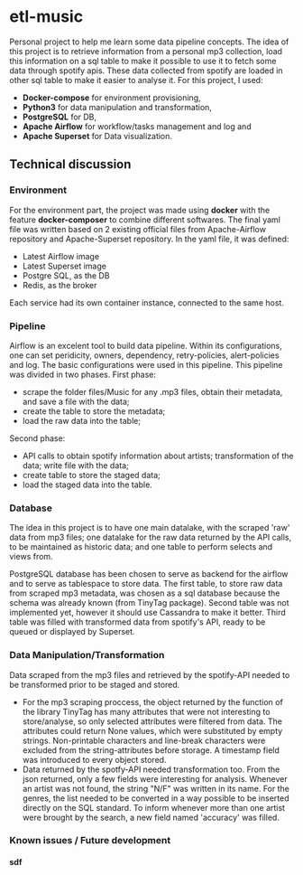 # etl-music
Personal project to help me learn some data pipeline concepts. The idea of this project is to retrieve information from a personal mp3 collection, load this information on a sql table to make it possible to use it to fetch some data through spotify apis. These data collected from spotify are loaded in other sql table to make it easier to analyse it.
For this project, I used:
- **Docker-compose** for environment provisioning,
- **Python3** for data manipulation and transformation,
- **PostgreSQL** for DB,
- **Apache Airflow** for workflow/tasks management and log and
- **Apache Superset** for Data visualization.

## Technical discussion
### Environment
For the environment part, the project was made using **docker** with the feature **docker-composer** to combine different softwares. The final yaml file was written based on 2 existing official files from Apache-Airflow repository and Apache-Superset repository. In the yaml file, it was defined:
- Latest Airflow image
- Latest Superset image
- Postgre SQL, as the DB
- Redis, as the broker

Each service had its own container instance, connected to the same host.

### Pipeline
Airflow is an excelent tool to build data pipeline. Within its configurations, one can set peridicity, owners, dependency, retry-policies, alert-policies and log. The basic configurations were used in this pipeline. This pipeline was divided in two phases. First phase: 
- scrape the folder files/Music for any .mp3 files, obtain their metadata, and save a file with the data;
- create the table to store the metadata;
- load the raw data into the table;

Second phase:
- API calls to obtain spotify information about artists; transformation of the data; write file with the data;
- create table to store the staged data;
- load the staged data into the table.
### Database
The idea in this project is to have one main datalake, with the scraped 'raw' data from mp3 files; one datalake for the raw data returned by the API calls, to be maintained as historic data; and one table to perform selects and views from.

PostgreSQL database has been chosen to serve as backend for the airflow and to serve as tablespace to store data. The first table, to store raw data from scraped mp3 metadata, was chosen as a sql database because the schema was already known (from TinyTag package). Second table was not implemented yet, however it should use Cassandra to make it better. Third table was filled with transformed data from spotify's API, ready to be queued or displayed by Superset.

### Data Manipulation/Transformation
Data scraped from the mp3 files and retrieved by the spotify-API needed to be transformed prior to be staged and stored.
- For the mp3 scraping proccess, the object returned by the function of the library TinyTag has many attributes that were not interesting to store/analyse, so only selected attributes were filtered from data. The attributes could return None values, which were substituted by empty strings. Non-printable characters and line-break characters were excluded from the string-attributes before storage. A timestamp field was introduced to every object stored.
- Data returned by the spotfy-API needed transformation too. From the json returned, only a few fields were interesting for analysis. Whenever an artist was not found, the string "N/F" was written in its name. For the genres, the list needed to be converted in a way possible to be inserted directly on the SQL standard. To inform whenever more than one artist were brought by the search, a new field named 'accuracy' was filled.
### Known issues / Future development
#### sdf
